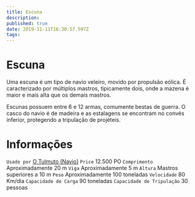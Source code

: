 ```yaml
---
title: Escuna
description: 
published: true
date: 2019-11-11T16:30:57.597Z
tags: 
---
```


<!-- SUBTITLE: Visão geral sobre Escuna -->

# Escuna
Uma escuna é um tipo de navio veleiro, movido por propulsão eólica. É caracterizado por múltiplos mastros, tipicamente dois, onde a mazena é maior e mais alta que os demais mastros.

Escunas possuem entre 6 e 12 armas, comumente bestas de guerra. O casco do navio é de madeira e as estalagens se encontram no convés inferior, protegendo a tripulação de projéteis.

# Informações
`Usado por` [O Tulmuto (Navio)](/veiculos/escuna/o-tumulto-navio#o-tumulto-navio)
`Price` 12.500 PO
`Comprimento` Aproximadamente 20 m
`Viga` Aproximadamente 5 m
`Altura` Mastros superiores a 10 m 
`Peso` Aproximadamente 100 toneladas
`Velocidade` 80 Km/dia
`Capacidade de Carga` 90 toneladas
`Capacidade de Tripulação` 30 pessoas
